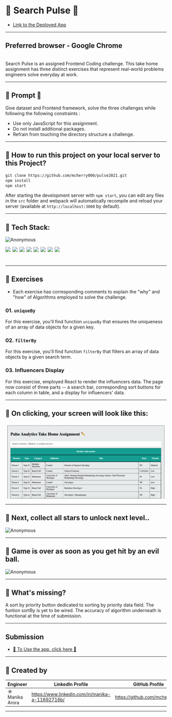 # 💊 Search Pulse 💊

- [Link to the Deployed App](https://pulse-analytics-coding-challenge.netlify.app/)

---

## Preferred browser - Google Chrome

  <br/>
Search Pulse is an assigned Frontend Coding challenge. This take home assignment has three distinct exercises that represent real-world problems engineers solve everyday at work.

---

## 💊 Prompt 💊

Give dataset and Frontend framework, solve the three challenges while following the following constraints :

- Use only JavaScript for this assignment.
- Do not install additional packages.
- Refrain from touching the directory structure a challenge.

---

## 💊 How to run this project on your local server to this Project?

```shell
git clone https://github.com/mcherry000/pulse2021.git
npm install
npm start
```

After starting the development server with `npm start`, you can edit any files in the `src` folder
and webpack will automatically recompile and reload your server (available at `http://localhost:3000` by default).

---

## 💊 Tech Stack:

![Anonymous](public/logo.png)

[<img align="left"  width="22px" src="https://cdn.jsdelivr.net/npm/simple-icons@3.12.1/icons/html5.svg" />][html]

[<img align="left"  width="22px" src="https://cdn.jsdelivr.net/npm/simple-icons@3.12.1/icons/css3.svg" />][css]

[<img align="left"  width="22px" src="https://cdn.jsdelivr.net/npm/simple-icons@3.12.1/icons/javascript.svg" />][js]

[<img align="left"  width="22px" src="https://cdn.jsdelivr.net/npm/simple-icons@3.12.1/icons/netlify.svg" />][netlify]

[<img align="left"  width="22px" src="https://cdn.jsdelivr.net/npm/simple-icons@3.12.1/icons/github.svg" />][github]

[<img align="left"  width="22px" src="https://cdn.jsdelivr.net/npm/simple-icons@3.12.1/icons/canva.svg" />][canva]

[<img align="left"  width="22px" src="https://cdn.jsdelivr.net/npm/simple-icons@3.12.1/icons/npm.svg" />][npm]

[<img align="left"  width="22px" src="https://cdn.jsdelivr.net/npm/simple-icons@3.12.1/icons/node-dot-js.svg" />][node]

[html]: http://www.w3.org/html/logo/
[css]: http://www.w3.org/html/logo/
[canva]: https://www.canva.com/
[npm]: https://github.com/npm/logos
[node]: https://nodejs.org/en/about/resources/
[netlify]: https://www.netlify.com/press/
[js]: https://github.com/voodootikigod/logo.js
[html]: http://www.w3.org/html/logo/
[github]: https://github.com/logos

## <br/>

---

## 💊 Exercises

- Each exercise has corresponding comments to explain the "why" and "how" of Algorithms employed to solve the challenge.

### 01. `uniqueBy`

For this exercise, you'll find function `uniqueBy` that ensures the uniqueness of an array of data objects for a given key.

### 02. `filterBy`

For this exercise, you'll find function `filterBy` that filters an array of data objects by a given search term.

### 03. Influencers Display

For this exercise, employed React to render the influencers data. The page now consist of three parts -- a search bar, corresponding sort buttons for each column in table, and a display for influencers' data.

---

## 💊 On clicking, your screen will look like this:

![Anonymous](public/screenOne.png)

---

## 💊 Next, collect all stars to unlock next level..

![Anonymous](public/Three.png)

---

## 💊 Game is over as soon as you get hit by an evil ball.

![Anonymous](public/Four.png)

---

## 💊 What's missing?

A sort by priority button dedicated to sorting by priority data field.
The funtion sortBy is yet to be wired. The accuracy of algorithm underneath is functional at the time of submission.

---

## Submission

- [💊 To Use the app, click here 💊 ](https://pulse-analytics-coding-challenge.netlify.app/)
  <br/>

---

## 👩‍ Created by

| Engineer        | LinkedIn Profile                                | GitHub Profile                |
| --------------- | ----------------------------------------------- | ----------------------------- |
| ☀️ Manika Arora | https://www.linkedin.com/in/manika-a-11692716b/ | https://github.com/mcherry000 |

---
